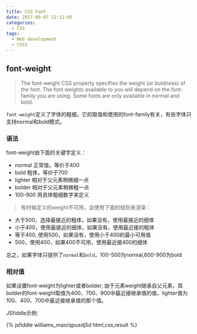 ```yaml
---
title: CSS Font
date: 2017-09-07 22:11:05
categories:
  - CSS
tags:
  - Web development
  - CSS3
---
```


## font-weight

> The font-weight CSS property specifies the weight (or boldness) of the font. The font weights available to you will depend on the font-family you are using. Some fonts are only available in normal and bold.

`font-weight`定义了字体的粗细，它的取值和使用的font-family有关，有些字体只支持normal和bold模式。

<!--more-->

### 语法

font-weight由下面的关键字定义：

- normal 正常值，等价于400
- bold 粗体，等价于700
- lighter 相对于父元素稍微细一点
- bolder 相对于父元素稍微粗一点
- 100-900 用具体粗细数字来定义

> 有时候定义的weight不可用，会使用下面的规则来渲染：

- 大于500，选择最接近的粗体，如果没有，使用最接近的细体
- 小于400，使用最接近的细体，如果没有，使用最近接的粗体
- 等于400, 使用500，如果没有，使用小于400的最小可用值
- 500，使用400，如果400不可用，使用最近接400的细体

总之，如果字体只提供了`normal`和`bold`，100-500为normal,600-900为bold

### 相对值

如果设置font-weight为lighter或者bolder, 由于元素weight继承自父元素，其bolder的font-weight取值为400、700、900中最近接继承值的值，lighter值为100、400、700中最近接继承值的那个值。

JSfiddle示例:

{% jsfiddle williams_mao/qpusdj5d html,css,result %}